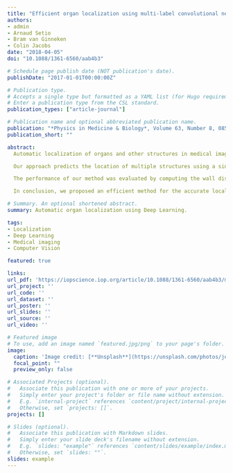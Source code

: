 ```yaml
---
title: "Efficient organ localization using multi-label convolutional neural networks in thorax-abdomen CT scans"
authors:
- admin
- Arnaud Setio
- Bram van Ginneken
- Colin Jacobs
date: "2018-04-05"
doi: "10.1088/1361-6560/aab4b3"

# Schedule page publish date (NOT publication's date).
publishDate: "2017-01-01T00:00:00Z"

# Publication type.
# Accepts a single type but formatted as a YAML list (for Hugo requirements).
# Enter a publication type from the CSL standard.
publication_types: ["article-journal"]

# Publication name and optional abbreviated publication name.
publication: "*Physics in Medicine & Biology*, Volume 63, Number 8, 085003"
publication_short: ""

abstract:
  Automatic localization of organs and other structures in medical images is an important preprocessing step that can improve and speed up other algorithms such as organ segmentation, lesion detection, and registration. This work presents an efficient method for simultaneous localization of multiple structures in 3D thorax-abdomen CT scans.

  Our approach predicts the location of multiple structures using a single multi-label convolutional neural network for each orthogonal view. Each network takes extra slices around the current slice as input to provide extra context. A sigmoid layer is used to perform multi-label classification. The output of the three networks is subsequently combined to compute a 3D bounding box for each structure. We used our approach to locate 11 structures of interest. The neural network was trained and evaluated on a large set of 1884 thorax-abdomen CT scans from patients undergoing oncological workup. Reference bounding boxes were annotated by human observers.

  The performance of our method was evaluated by computing the wall distance to the reference bounding boxes. The bounding boxes annotated by the first human observer were used as the reference standard for the test set. Using the best configuration, we obtained an average wall distance of 3.20 +- 7.33 mm in the test set. The second human observer achieved 1.23 +- 3.39 mm. For all structures, the results were better than those reported in previously published studies.

  In conclusion, we proposed an efficient method for the accurate localization of multiple organs. Our method uses multiple slices as input to provide more context around the slice under analysis, and we have shown that this improves performance. This method can easily be adapted to handle more organs.

# Summary. An optional shortened abstract.
summary: Automatic organ localization using Deep Learning.

tags:
- Localization
- Deep Learning
- Medical imaging
- Computer Vision

featured: true

links:
url_pdf: 'https://iopscience.iop.org/article/10.1088/1361-6560/aab4b3/meta'
url_project: ''
url_code: ''
url_dataset: ''
url_poster: ''
url_slides: ''
url_source: ''
url_video: ''

# Featured image
# To use, add an image named `featured.jpg/png` to your page's folder. 
image:
  caption: 'Image credit: [**Unsplash**](https://unsplash.com/photos/jdD8gXaTZsc)'
  focal_point: ""
  preview_only: false

# Associated Projects (optional).
#   Associate this publication with one or more of your projects.
#   Simply enter your project's folder or file name without extension.
#   E.g. `internal-project` references `content/project/internal-project/index.md`.
#   Otherwise, set `projects: []`.
projects: []

# Slides (optional).
#   Associate this publication with Markdown slides.
#   Simply enter your slide deck's filename without extension.
#   E.g. `slides: "example"` references `content/slides/example/index.md`.
#   Otherwise, set `slides: ""`.
slides: example
---
```

